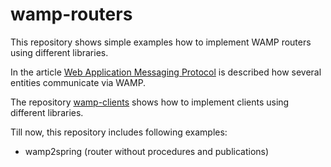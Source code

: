 # wamp-routers

This repository shows simple examples how to implement WAMP routers using different libraries.

In the article [Web Application Messaging Protocol](https://blog.felix-seifert.com/web-application-messaging-protocol/) is described how several entities communicate via WAMP.

The repository [wamp-clients](https://github.com/felix-seifert/wamp-clients) shows how to implement clients using different libraries.

Till now, this repository includes following examples:
* wamp2spring (router without procedures and publications)
